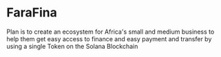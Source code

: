 # FaraFina
Plan is to create an ecosystem for Africa's small and medium business to help them get easy access to finance and easy payment and transfer by using a single Token on the Solana Blockchain
